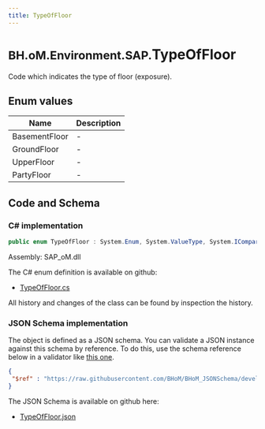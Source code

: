 ```yaml
---
title: TypeOfFloor
---
```


# <small>BH.oM.Environment.SAP.</small>**TypeOfFloor**

Code which indicates the type of floor (exposure).

## Enum values

| Name            | Description                                                    |
|-----------------|----------------------------------------------------------------|
| BasementFloor |  -  |
| GroundFloor |  -  |
| UpperFloor |  -  |
| PartyFloor |  -  |


## Code and Schema

### C# implementation

``` C# title="C#"
public enum TypeOfFloor : System.Enum, System.ValueType, System.IComparable, System.ISpanFormattable, System.IFormattable, System.IConvertible
```

Assembly: SAP_oM.dll

The C# enum definition is available on github:

- [TypeOfFloor.cs](https://github.com/BHoM/SAP_Toolkit/blob/develop/SAP_oM/Enums\TypeOfFloor.cs)

All history and changes of the class can be found by inspection the history.
### JSON Schema implementation

The object is defined as a JSON schema. You can validate a JSON instance against this schema by reference. To do this, use the schema reference below in a validator like [this one](https://www.jsonschemavalidator.net/).

``` json title="JSON Schema"
{
 "$ref" : "https://raw.githubusercontent.com/BHoM/BHoM_JSONSchema/develop/SAP_oM/SAP/TypeOfFloor.json"
}
```

The JSON Schema is available on github here:

- [TypeOfFloor.json](https://github.com/BHoM/BHoM_JSONSchema/blob/develop/SAP_oM/SAP/TypeOfFloor.json)
